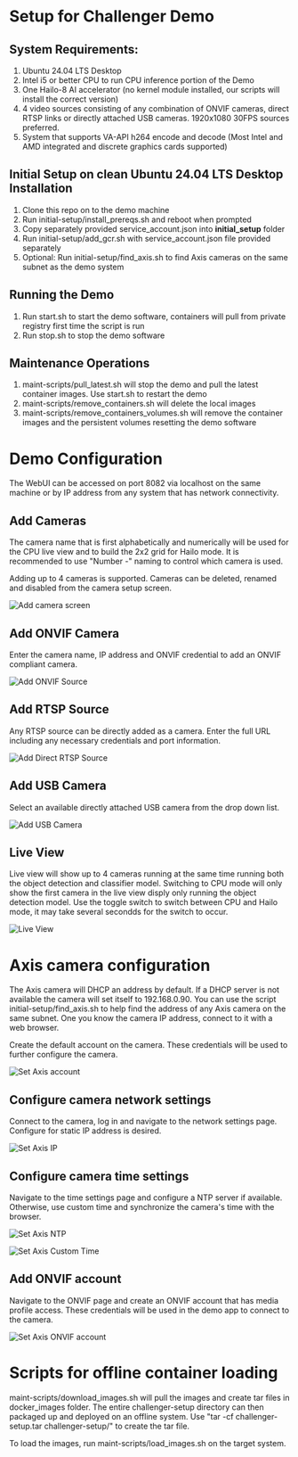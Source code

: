 # Setup for Challenger Demo

## System Requirements:

1. Ubuntu 24.04 LTS Desktop
2. Intel i5 or better CPU to run CPU inference portion of the Demo
3. One Hailo-8 AI accelerator (no kernel module installed, our scripts will install the correct version)
4. 4 video sources consisting of any combination of ONVIF cameras, direct RTSP links or directly attached USB cameras. 1920x1080 30FPS sources preferred.
5. System that supports VA-API h264 encode and decode (Most Intel and AMD integrated and discrete graphics cards supported)  

## Initial Setup on clean Ubuntu 24.04 LTS Desktop Installation

1. Clone this repo on to the demo machine
2. Run initial-setup/install_prereqs.sh and reboot when  prompted
3. Copy separately provided service_account.json into **initial_setup** folder
4. Run initial-setup/add_gcr.sh with service_account.json file provided separately
5. Optional: Run initial-setup/find_axis.sh to find Axis cameras on the same subnet as the demo system

## Running the Demo

1. Run start.sh to start the demo software, containers will pull from private registry first time the script is run
2. Run stop.sh to stop the demo software

## Maintenance Operations

1. maint-scripts/pull_latest.sh will stop the demo and pull the latest container images. Use start.sh to restart the demo
2. maint-scripts/remove_containers.sh will delete the local images 
3. maint-scripts/remove_containers_volumes.sh will remove the container images and the persistent volumes resetting the demo software

# Demo Configuration

The WebUI can be accessed on port 8082 via localhost on the same machine or by IP address from any system that has network connectivity.

## Add Cameras

The camera name that is first alphabetically and numerically will be used for the CPU live view and to build the 2x2 grid for Hailo mode. It is recommended to use "Number -" naming to control which camera is used. 

Adding up to 4 cameras is supported. Cameras can be deleted, renamed and disabled from the camera setup screen.

![Add camera screen](assets/add_camera.png)

## Add ONVIF Camera

Enter the camera name, IP address and ONVIF credential to add an ONVIF compliant camera. 

![Add ONVIF Source](assets/onvif.png)

## Add RTSP Source

Any RTSP source can be directly added as a camera. Enter the full URL including any necessary credentials and port information.

![Add Direct RTSP Source](assets/direct_link.png)

## Add USB Camera 

Select an available directly attached USB camera from the drop down list.

![Add USB Camera](assets/usb.png)

## Live View

Live view will show up to 4 cameras running at the same time running both the object detection and classifier model. Switching to CPU mode will only show the first camera in the live view disply only running the object detection model. Use the toggle switch to switch between CPU and Hailo mode, it may take several secondds for the switch to occur. 

![Live View](assets/live_view.png)

# Axis camera configuration

The Axis camera will DHCP an address by default. If a DHCP server is not available the camera will set itself to 192.168.0.90. You can use the script initial-setup/find_axis.sh to help find the address of any Axis camera on the same subnet. One you know the camera IP address, connect to it with a web browser.

Create the default account on the camera. These credentials will be used to further configure the camera.

![Set Axis account](assets/axis_account.png)

## Configure camera network settings

Connect to the camera, log in and navigate to the network settings page. Configure for static IP address is desired.

![Set Axis IP](assets/axis_network.png)

## Configure camera time settings

Navigate to the time settings page and configure a NTP server if available. Otherwise, use custom time and synchronize the camera's time with the browser.

![Set Axis NTP](assets/axis_ntp.png)

![Set Axis Custom Time](assets/axis_custom_time.png)

## Add ONVIF account

Navigate to the ONVIF  page and create an ONVIF account that has media profile access. These credentials will be used in the demo app to connect to the camera.

![Set Axis ONVIF account](assets/axis_onvif.png)


# Scripts for offline container loading

maint-scripts/download_images.sh will pull the images and create tar files in docker_images folder. The entire challenger-setup directory can then packaged up and deployed on an offline system. Use "tar -cf challenger-setup.tar challenger-setup/" to create the tar file.

To load the images, run maint-scripts/load_images.sh on the target system.
